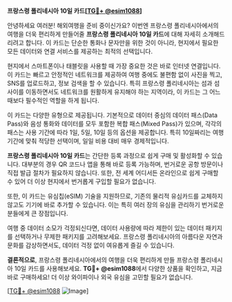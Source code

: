 **프랑스령 폴리네시아 10일 카드[[TG💪+ @esim1088](https://t.me/s/esim1088)]**

안녕하세요 여러분! 해외여행을 준비 중이신가요? 이번엔 프랑스령 폴리네시아에서의 여행을 더욱 편리하게 만들어줄 **프랑스령 폴리네시아 10일 카드**에 대해 자세히 소개해드리려고 합니다. 이 카드는 단순한 통화나 문자만을 위한 것이 아니라, 현지에서 필요한 모든 데이터와 연결 서비스를 제공하는 최적의 선택입니다.

현지에서 스마트폰이나 태블릿을 사용할 때 가장 중요한 것은 바로 인터넷 연결입니다. 이 카드는 빠르고 안정적인 네트워크를 제공하여 여행 중에도 불편함 없이 사진을 찍고, SNS를 업로드하고, 정보 검색을 할 수 있습니다. 특히 프랑스령 폴리네시아는 섬과 섬 사이를 이동하면서도 네트워크를 원활하게 유지해야 하는 지역이라, 이 카드는 그 어느 때보다 필수적인 역할을 하게 됩니다.

이 카드는 다양한 유형으로 제공됩니다. 기본적으로 데이터 중심의 데이터 패스(Data Pass)와 음성 통화와 데이터를 모두 포함한 복합 패스(Mixed Pass)가 있으며, 각각의 패스는 사용 기간에 따라 1일, 5일, 10일 등의 옵션을 제공합니다. 특히 10일짜리는 여행 기간에 맞춰 적당한 선택이며, 일일 비용 대비 매우 경제적입니다.

**프랑스령 폴리네시아 10일 카드**는 간단한 등록 과정으로 쉽게 구매 및 활성화할 수 있습니다. 대부분의 경우 QR 코드나 앱을 통해 바로 등록 가능하며, 번거로운 공항 방문이나 직접 발급 절차가 필요하지 않습니다. 또한, 전 세계 어디서든 온라인으로 쉽게 구매할 수 있어 더 이상 현지에서 번거롭게 구입할 필요가 없습니다.

또한, 이 카드는 유심칩(eSIM) 기술을 지원하므로, 기존의 물리적 유심카드를 교체하지 않고도 기기에 바로 추가할 수 있습니다. 이는 특히 여러 장의 유심을 관리하기 번거로운 분들에게 큰 장점입니다.

여행 중 데이터 소모가 걱정되신다면, 데이터 사용량에 따라 제한이 있는 데이터 패키지를 선택하거나 무제한 패키지를 고려해보세요. 프랑스령 폴리네시아의 아름다운 자연과 문화를 감상하면서도, 데이터 걱정 없이 여유롭게 즐길 수 있습니다.

**결론적으로**, 프랑스령 폴리네시아에서의 여행을 더욱 편리하게 만들 프랑스령 폴리네시아 10일 카드를 사용해보세요. **TG💪+ @esim1088**에서 다양한 상품을 확인하고, 지금 바로 구매하세요! 더 이상 와이파이나 외국 유심을 고민할 필요가 없습니다.

[[TG💪+ @esim1088](https://t.me/s/esim1088) ![Image](https://i.postimg.cc/Y0z9fWf4/image.png)]